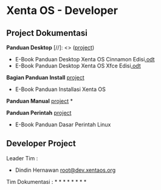 # Xenta OS - Developer
## Project Dokumentasi
**Panduan Desktop** [//]: <> ([project](desktop))
 * E-Book Panduan Desktop Xenta OS Cinnamon Edisi[.odt](../blob/master/e-book/desktop/E-Book%20Panduan%20Desktop%20Xenta%20OS%20Cinnamon%20Edisi.odt)
 * E-Book Panduan Desktop Xenta OS Xfce Edisi[.odt](../blob/master/e-book/desktop/E-Book%20Panduan%20Desktop%20Xenta%20OS%20Xfce%20Edisi.odt)

**Bagian Panduan Install** [project](install)
 * E-Book Panduan Installasi Xenta OS  

**Panduan Manual** [project](manual)
 * 

**Panduan Perintah** [project](perintah)
 * E-Book Panduan Dasar Perintah Linux  

## Developer Project
Leader Tim         : 
 * Dindin Hernawan <root@dev.xentaos.org>

Tim Dokumentasi    :
 * 
 * 
 * 
 * 
 * 
 * 
 * 
 * 
